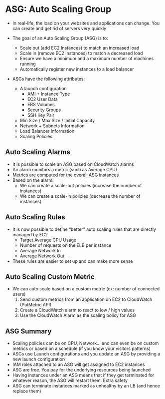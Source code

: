 # ASG: Auto Scaling Group

- In real-life, the load on your websites and applications can change. You can create and get rid of servers very quickly

- The goal of an Auto Scaling Group (ASG) is to:
    - Scale out (add EC2 Instances) to match an increased load
    - Scale in (remove EC2 Instances) to match a decreased load
    - Ensure we have a minimum and a maximum number of machines running
    - Automatically register new instances to a load balancer

- ASGs have the following attributes:
    - A launch configuration
        - AMI + Instance Type
        - EC2 User Data
        - EBS Volumes
        - Security Groups
        - SSH Key Pair
    - Min Size / Max Size / Initial Capacity
    - Network + Subnets Information
    - Load Balancer Information
    - Scaling Policies

## Auto Scaling Alarms

- It is possible to scale an ASG based on CloudWatch alarms
- An alarm monitors a metric (such as Average CPU)
- Metrics are computed for the overall ASG instances
- Based on the alarm:
    - We can create a scale-out policies (increase the number of instances)
    - We can create a scale-in policies (decrease the number of instances)

## Auto Scaling Rules

- It is now possible to define “better” auto scaling rules that are directly managed by EC2
    - Target Average CPU Usage
    - Number of requests on the ELB per instance
    - Average Network In
    - Average Network Out
- These rules are easier to set up and can make more sense

## Auto Scaling Custom Metric

- We can auto scale based on a custom metric (ex: number of connected users)
    1. Send custom metrics from an application on EC2 to CloudWatch (PutMetric API)
    2. Create a CloudWatch alarm to react to low / high values
    3. Use the CloudWatch Alarm as the scaling policy for ASG

## ASG Summary

- Scaling policies can be on CPU, Network… and can even be on custom metrics or based on a schedule (if you know your visitors patterns)
- ASGs use Launch configurations and you update an ASG by providing a new launch configuration
- IAM roles attached to an ASG will get assigned to EC2 instances
- ASG are free. You pay for the underlying resources being launched
- Having instances under an ASG means that if they get terminated for whatever reason, the ASG will restart them. Extra safety
- ASG can terminate instances marked as unhealthy by an LB (and hence replace them)